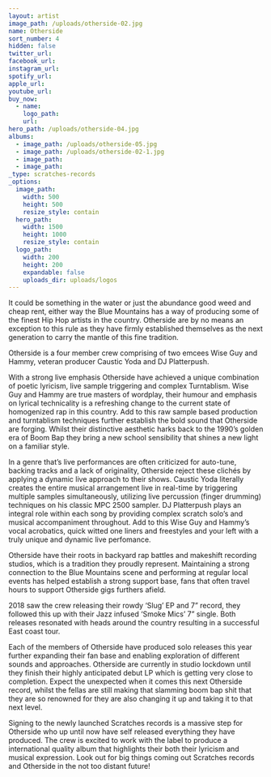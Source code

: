 ```yaml
---
layout: artist
image_path: /uploads/otherside-02.jpg
name: Otherside
sort_number: 4
hidden: false
twitter_url:
facebook_url:
instagram_url:
spotify_url:
apple_url:
youtube_url:
buy_now:
  - name:
    logo_path:
    url:
hero_path: /uploads/otherside-04.jpg
albums:
  - image_path: /uploads/otherside-05.jpg
  - image_path: /uploads/otherside-02-1.jpg
  - image_path:
  - image_path:
_type: scratches-records
_options:
  image_path:
    width: 500
    height: 500
    resize_style: contain
  hero_path:
    width: 1500
    height: 1000
    resize_style: contain
  logo_path:
    width: 200
    height: 200
    expandable: false
    uploads_dir: uploads/logos
---
```


It could be something in the water or just the abundance good weed and cheap rent, either way the Blue Mountains has a way of producing some of the finest Hip Hop artists in the country. Otherside are by no means an exception to this rule as they have firmly established themselves as the next generation to carry the mantle of this fine tradition.

Otherside is a four member crew comprising of two emcees Wise Guy and Hammy, veteran producer Caustic Yoda and DJ Platterpush.

With a strong live emphasis Otherside have achieved a unique combination of poetic lyricism, live sample triggering and complex Turntablism. Wise Guy and Hammy are true masters of wordplay, their humour and emphasis on lyrical technicality is a refreshing change to the current state of homogenized rap in this country. Add to this raw sample based production and turntablism techniques further establish the bold sound that Otherside are forging. Whilst their distinctive aesthetic harks back to the 1990’s golden era of Boom Bap they bring a new school sensibility that shines a new light on a familiar style.

In a genre that’s live performances are often criticized for auto-tune, backing tracks and a lack of originality, Otherside reject these clichés by applying a dynamic live approach to their shows. Caustic Yoda literally creates the entire musical arrangement live in real-time by triggering multiple samples simultaneously, utilizing live percussion (finger drumming) techniques on his classic MPC 2500 sampler. DJ Platterpush plays an integral role within each song by providing complex scratch solo’s and musical accompaniment throughout. Add to this Wise Guy and Hammy’s vocal acrobatics, quick witted one liners and freestyles and your left with a truly unique and dynamic live perfomance.

Otherside have their roots in backyard rap battles and makeshift recording studios, which is a tradition they proudly represent. Maintaining a strong connection to the Blue Mountains scene and performing at regular local events has helped establish a strong support base, fans that often travel hours to support Otherside gigs furthers afield.

2018 saw the crew releasing their rowdy ‘Slug’ EP and 7” record, they followed this up with their Jazz infused ‘Smoke Mics’ 7” single. Both releases resonated with heads around the country resulting in a successful East coast tour.

Each of the members of Otherside have produced solo releases this year further expanding their fan base and enabling exploration of different sounds and approaches. Otherside are currently in studio lockdown until they finish their highly anticipated debut LP which is getting very close to completion. Expect the unexpected when it comes this next Otherside record, whilst the fellas are still making that slamming boom bap shit that they are so renowned for they are also changing it up and taking it to that next level.

Signing to the newly launched Scratches records is a massive step for Otherside who up until now have self released everything they have produced. The crew is excited to work with the label to produce a international quality album that highlights their both their lyricism and musical expression. Look out for big things coming out Scratches records and Otherside in the not too distant future\!